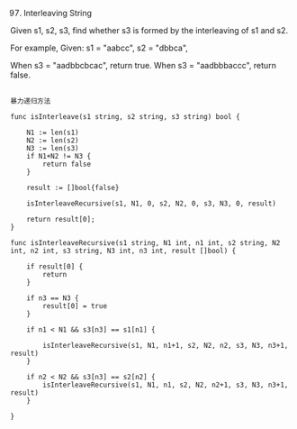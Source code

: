 097. Interleaving String

Given s1, s2, s3, find whether s3 is formed by the interleaving of s1 and s2.

For example,
Given:
s1 = "aabcc",
s2 = "dbbca",

When s3 = "aadbbcbcac", return true.
When s3 = "aadbbbaccc", return false.


```

暴力递归方法

func isInterleave(s1 string, s2 string, s3 string) bool {

	N1 := len(s1)
	N2 := len(s2)
	N3 := len(s3)
	if N1+N2 != N3 {
		return false
	}

	result := []bool{false}

	isInterleaveRecursive(s1, N1, 0, s2, N2, 0, s3, N3, 0, result)

	return result[0];
}

func isInterleaveRecursive(s1 string, N1 int, n1 int, s2 string, N2 int, n2 int, s3 string, N3 int, n3 int, result []bool) {

	if result[0] {
		return
	}

	if n3 == N3 {
		result[0] = true
	}

	if n1 < N1 && s3[n3] == s1[n1] {

		isInterleaveRecursive(s1, N1, n1+1, s2, N2, n2, s3, N3, n3+1, result)
	}

	if n2 < N2 && s3[n3] == s2[n2] {
		isInterleaveRecursive(s1, N1, n1, s2, N2, n2+1, s3, N3, n3+1, result)
	}

}



```